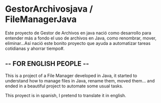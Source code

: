 # GestorArchivosjava / FileManagerJava

Este proyecto de Gestor de Archivos en java nació como desarrollo para entender más a fondo el uso de archivos en Java, como renombrar, mover, eliminar...Así nació este bonito proyecto que ayuda a automatizar tareas cotidianas y ahorrar tiempo#.


## -- FOR ENGLISH PEOPLE -- ##

This is a project of a File Manager developed in Java, it started to understand how to manage files in Java, rename them, moved them... and ended in a beautiful project to automate some usual tasks.

This proyect is in spanish, I pretend to translate it in english.
